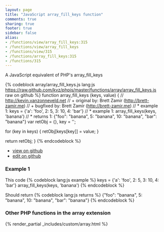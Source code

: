 ```yaml
---
layout: page
title: "JavaScript array_fill_keys function"
comments: true
sharing: true
footer: true
sidebar: false
alias:
- /functions/view/array_fill_keys:315
- /functions/view/array_fill_keys
- /functions/view/315
- /functions/array_fill_keys:315
- /functions/315
---
```

<!-- Generated by Rakefile:build -->
A JavaScript equivalent of PHP's array_fill_keys

{% codeblock array/array_fill_keys.js lang:js https://raw.github.com/kvz/phpjs/master/functions/array/array_fill_keys.js raw on github %}
function array_fill_keys (keys, value) {
  // http://kevin.vanzonneveld.net
  // +   original by: Brett Zamir (http://brett-zamir.me)
  // +   bugfixed by: Brett Zamir (http://brett-zamir.me)
  // *     example 1: keys = {'a': 'foo', 2: 5, 3: 10, 4: 'bar'}
  // *     example 1: array_fill_keys(keys, 'banana')
  // *     returns 1: {"foo": "banana", 5: "banana", 10: "banana", "bar": "banana"}
  var retObj = {},
    key = '';

  for (key in keys) {
    retObj[keys[key]] = value;
  }

  return retObj;
}
{% endcodeblock %}

 - [view on github](https://github.com/kvz/phpjs/blob/master/functions/array/array_fill_keys.js)
 - [edit on github](https://github.com/kvz/phpjs/edit/master/functions/array/array_fill_keys.js)

### Example 1
This code
{% codeblock lang:js example %}
keys = {'a': 'foo', 2: 5, 3: 10, 4: 'bar'}
array_fill_keys(keys, 'banana')
{% endcodeblock %}

Should return
{% codeblock lang:js returns %}
{"foo": "banana", 5: "banana", 10: "banana", "bar": "banana"}
{% endcodeblock %}


### Other PHP functions in the array extension
{% render_partial _includes/custom/array.html %}
